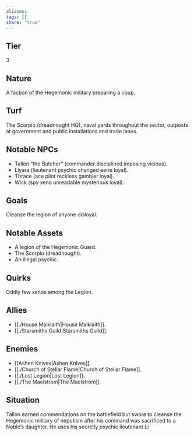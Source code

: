 ```yaml
---
aliases: 
tags: []
share: "true"
---
```

## Tier

3

## Nature

A faction of the Hegemonic military preparing a coup.

## Turf

The Scorpio (dreadnought HQ), naval yards throughout the sector, outposts at government and public installations and trade lanes.

## Notable NPCs

- Tallon “the Butcher” (commander disciplined imposing vicious).
- Liyara (lieutenant psychic changed eerie loyal).
- Thrace (ace pilot reckless gambler loyal).
- Wick (spy xeno unreadable mysterious loyal).

## Goals

Cleanse the legion of anyone disloyal.

## Notable Assets

- A legion of the Hegemonic Guard.
- The Scorpio (dreadnought).
- An illegal psychic.


## Quirks

Oddly few xenos among the Legion.

## Allies

- [[./House Malklaith|House Malklaith]].
- [[./Starsmiths Guild|Starsmiths Guild]].


## Enemies

- [[Ashen Knives|Ashen Knives]].
- [[./Church of Stellar Flame|Church of Stellar Flame]].
- [[./Lost Legion|Lost Legion]].
- [[./The Maelstrom|The Maelstrom]].


## Situation

Tallon earned commendations on the battlefield but swore to cleanse the Hegemonic military of nepotism after his command was sacrificed to a Noble’s daughter. He uses his secretly psychic lieutenant Li
